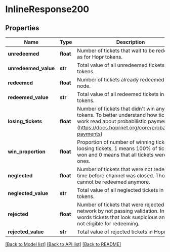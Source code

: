 # InlineResponse200

## Properties
Name | Type | Description | Notes
------------ | ------------- | ------------- | -------------
**unredeemed** | **float** | Number of tickets that wait to be redeemed as for Hopr tokens. | [optional] 
**unredeemed_value** | **str** | Total value of all unredeemed tickets in Hopr tokens. | [optional] 
**redeemed** | **float** | Number of tickets already redeemed on this node. | [optional] 
**redeemed_value** | **str** | Total value of all redeemed tickets in Hopr tokens. | [optional] 
**losing_tickets** | **float** | Number of tickets that didn&#x27;t win any Hopr tokens. To better understand how tickets work read about probabilistic payments (https://docs.hoprnet.org/core/probabilistic-payments) | [optional] 
**win_proportion** | **float** | Proportion of number of winning tickets vs loosing tickets, 1 means 100% of tickets won and 0 means that all tickets were losing ones. | [optional] 
**neglected** | **float** | Number of tickets that were not redeemed in time before channel was closed. Those cannot be redeemed anymore. | [optional] 
**neglected_value** | **str** | Total value of all neglected tickets in Hopr tokens. | [optional] 
**rejected** | **float** | Number of tickets that were rejected by the network by not passing validation. In other words tickets that look suspicious and are not eligible for redeeming. | [optional] 
**rejected_value** | **str** | Total value of rejected tickets in Hopr tokens | [optional] 

[[Back to Model list]](../README.md#documentation-for-models) [[Back to API list]](../README.md#documentation-for-api-endpoints) [[Back to README]](../README.md)

